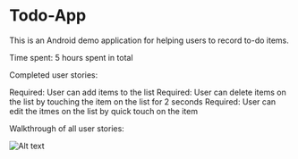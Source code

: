 # Todo-App
This is an Android demo application for helping users to record to-do items.

Time spent: 5 hours spent in total

Completed user stories:

Required: User can add items to the list
Required: User can delete items on the list by touching the item on the list for 2 seconds
Required: User can edit the itmes on the list by quick touch on the item

Walkthrough of all user stories:



![Alt text](https://cloud.githubusercontent.com/assets/1085102/5812138/39ee8964-a018-11e4-9908-d84a059fac83.gif "Demo gif")

